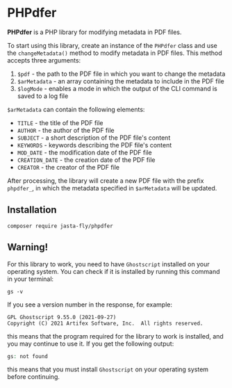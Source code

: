
# PHPdfer

**PHPdfer** is a PHP library for modifying metadata in PDF files.

To start using this library, create an instance of the `PHPdfer` class and use the `changeMetadata()` method to modify metadata in PDF files. This method accepts three arguments:

1. `$pdf` - the path to the PDF file in which you want to change the metadata
2. `$arMetadata` - an array containing the metadata to include in the PDF file
3. `$logMode` - enables a mode in which the output of the CLI command is saved to a log file

`$arMetadata` can contain the following elements:

* `TITLE` - the title of the PDF file
* `AUTHOR` - the author of the PDF file
* `SUBJECT` - a short description of the PDF file's content
* `KEYWORDS` - keywords describing the PDF file's content
* `MOD_DATE` - the modification date of the PDF file
* `CREATION_DATE` - the creation date of the PDF file
* `CREATOR` - the creator of the PDF file

After processing, the library will create a new PDF file with the prefix `phpdfer_`, in which the metadata specified in `$arMetadata` will be updated.

## Installation

```
composer require jasta-fly/phpdfer
```

## Warning!


For this library to work, you need to have `Ghostscript` installed on your operating system. You can check if it is installed by running this command in your terminal:

```
gs -v
```

If you see a version number in the response, for example:

```
GPL Ghostscript 9.55.0 (2021-09-27)
Copyright (C) 2021 Artifex Software, Inc.  All rights reserved.
```

this means that the program required for the library to work is installed, and you may continue to use it. If you get the following output:

```php
gs: not found
```

this means that you must install `Ghostscript` on your operating system before continuing.